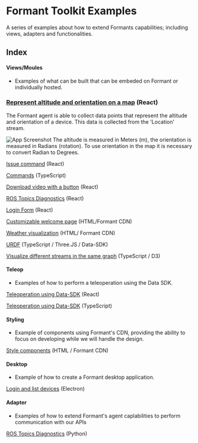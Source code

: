 
# Formant Toolkit Examples

A series of examples about how to extend Formants capabilities; including views, adapters and functionalities.

## Index

#### Views/Moules

- Examples of what can be built that can be embeded on Formant or individually hosted.

### [Represent altitude and orientation on a map](https://github.com/FormantIO/toolkit/tree/master/examples/altitude-on-map) (React)

The Formant agent is able to collect data points that represent the altitude and orientation of a device. This data is collected from the 'Location' stream.

![App Screenshot](https://github.com/FormantIO/toolkit/tree/master/examples/altitude-on-map/blob/main/src/images/orientation.png)
The altitude is measured in Meters (m), the orientation is measured in Radians (rotation). To use orientation in the map it is necessary to convert Radian to Degrees.

[Issue command](https://github.com/FormantIO/toolkit/tree/master/examples/command-issuer) (React)

[Commands](https://github.com/FormantIO/toolkit/tree/master/examples/commands) (TypeScript)

[Download video with a button](https://github.com/FormantIO/toolkit/tree/master/examples/commands) (React)

[ROS Topics Diagnostics](https://github.com/FormantIO/toolkit/tree/master/examples/ros-diagnostics) (React)

[Login Form](https://github.com/FormantIO/toolkit/tree/master/examples/vr) (React)

[Customizable welcome page](https://github.com/FormantIO/toolkit/tree/master/examples/simple-welcome) (HTML/Formant CDN)

[Weather visualization](https://github.com/FormantIO/toolkit/tree/master/examples/simple-weather-visualization) (HTML/ Formant CDN)

[URDF](https://github.com/FormantIO/toolkit/tree/master/examples/simple-urdf) (TypeScript / Three.JS / Data-SDK)

[Visualize different streams in the same graph](https://github.com/FormantIO/toolkit/tree/master/examples/scatter-plot) (TypeScript / D3)

#### Teleop

- Examples of how to perform a teleoperation using the Data SDK.

[Teleoperation using Data-SDK](https://github.com/FormantIO/toolkit/tree/master/examples/teleop-cra) (React)

[Teleoperation using Data-SDK](https://github.com/FormantIO/toolkit/tree/master/examples/teleop) (TypeScript)

#### Styling

- Example of components using Formant's CDN, providing the ability to focus on developing while we will handle the design.

[Style components](https://github.com/FormantIO/toolkit/tree/master/examples/simple-style) (HTML / Formant CDN)

#### Desktop

- Example of how to create a Formant desktop application.

[Login and list devices](https://github.com/FormantIO/toolkit/tree/master/examples/simple-electron) (Electron)

#### Adapter

- Examples of how to extend Formant's agent caplabilities to perform communication with our APIs

[ROS Topics Diagnostics](https://github.com/FormantIO/toolkit/tree/master/examples/ros-diagnostics) (Python)
